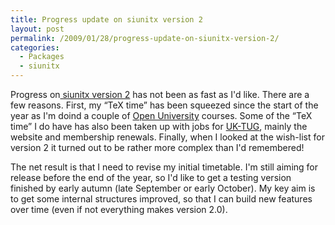 ```yaml
---
title: Progress update on siunitx version 2
layout: post
permalink: /2009/01/28/progress-update-on-siunitx-version-2/
categories:
  - Packages
  - siunitx
---
```

Progress on[ siunitx version 2](http://siunitx.berlios.de) has not been as fast as I'd like.  There are a few reasons.  First, my “TeX time” has been squeezed since the start of the year as I'm doind a couple of [Open University](http://www.open.ac.uk) courses.  Some of the “TeX time” I do have has also been taken up with jobs for [UK-TUG](http://uk.tug.org/), mainly the website and membership renewals.  Finally, when I looked at the wish-list for version 2 it turned out to be rather more complex than I'd remembered!

The net result is that I need to revise my initial timetable.  I'm still aiming for release before the end of the year, so I'd like to get a testing version finished by early autumn (late September or early October). My key aim is to get some internal structures improved, so that I can build new features over time (even if not everything makes version 2.0).

